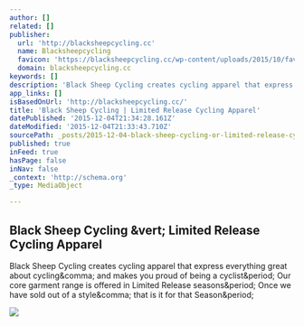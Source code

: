 ```yaml
---
author: []
related: []
publisher:
  url: 'http://blacksheepcycling.cc'
  name: Blacksheepcycling
  favicon: 'https://blacksheepcycling.cc/wp-content/uploads/2015/10/favicon.png'
  domain: blacksheepcycling.cc
keywords: []
description: 'Black Sheep Cycling creates cycling apparel that express everything great about cycling, and makes you proud of being a cyclist. Our core garment range is offered in Limited Release seasons. Once we have sold out of a style, that is it for that Season.'
app_links: []
isBasedOnUrl: 'http://blacksheepcycling.cc/'
title: 'Black Sheep Cycling | Limited Release Cycling Apparel'
datePublished: '2015-12-04T21:34:28.161Z'
dateModified: '2015-12-04T21:33:43.710Z'
sourcePath: _posts/2015-12-04-black-sheep-cycling-or-limited-release-cycling-apparel.md
published: true
inFeed: true
hasPage: false
inNav: false
_context: 'http://schema.org'
_type: MediaObject

---
```

<article style=""><h1>Black Sheep Cycling &amp;vert; Limited Release Cycling Apparel</h1><p>Black Sheep Cycling creates cycling apparel that express everything great about cycling&amp;comma; and makes you proud of being a cyclist&amp;period; Our core garment range is offered in Limited Release seasons&amp;period; Once we have sold out of a style&amp;comma; that is it for that Season&amp;period;</p><img src="https://blacksheepcycling.cc/wp-content/uploads/2015/10/black-sheep-cycling-colabs.jpg" /></article>